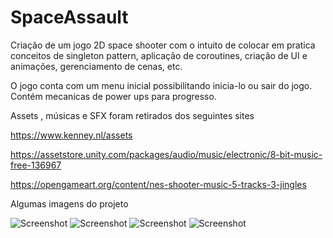 # SpaceAssault

Criação de um jogo 2D space shooter com o intuito de colocar em pratica conceitos de singleton pattern, aplicação de coroutines,
criação de UI e animações, gerenciamento de cenas, etc.

O jogo conta com um menu inicial possibilitando inicia-lo ou sair do jogo. Contém mecanicas de power ups para progresso.

Assets , músicas e SFX foram retirados dos seguintes sites

https://www.kenney.nl/assets

https://assetstore.unity.com/packages/audio/music/electronic/8-bit-music-free-136967

https://opengameart.org/content/nes-shooter-music-5-tracks-3-jingles

Algumas imagens do projeto

![Screenshot](https://imgur.com/9jcpBhh.png)
![Screenshot](https://imgur.com/RMBQxBX.png)
![Screenshot](https://imgur.com/hIpLXLS.png)
![Screenshot](https://imgur.com/bW7zAtZ.png)
